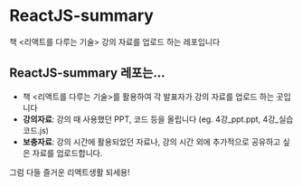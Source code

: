 # ReactJS-summary
책 &lt;리액트를 다루는 기술> 강의 자료를 업로드 하는 레포입니다

## ReactJS-summary 레포는...
- 책 <리액트를 다루는 기술>를 활용하여 각 발표자가 강의 자료를 업로드 하는 곳입니다
- **강의자료**: 강의 때 사용했던 PPT, 코드 등을 올립니다 (eg. 4강_ppt.ppt, 4강_실습코드.js)
- **보충자료**: 강의 시간에 활용되었던 자료나, 강의 시간 외에 추가적으로 공유하고 싶은 자료를 업로드합니다.

그럼 다들 즐거운 리액트생활 되세용!
